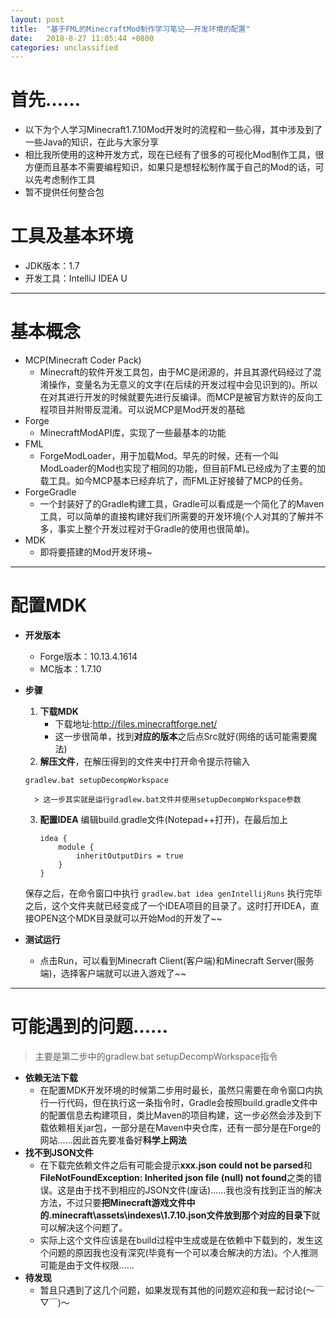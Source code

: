 ```yaml
---
layout: post
title:  "基于FML的MinecraftMod制作学习笔记——开发环境的配置"
date:   2018-8-27 11:05:44 +0800
categories: unclassified
---
```

# 首先……
- 以下为个人学习Minecraft1.7.10Mod开发时的流程和一些心得，其中涉及到了一些Java的知识，在此与大家分享
- 相比我所使用的这种开发方式，现在已经有了很多的可视化Mod制作工具，很方便而且基本不需要编程知识，如果只是想轻松制作属于自己的Mod的话，可以先考虑制作工具
- 暂不提供任何整合包



# 工具及基本环境
- JDK版本：1.7
- 开发工具：IntelliJ IDEA U

---
# 基本概念
- MCP(Minecraft Coder Pack)
	- Minecraft的软件开发工具包，由于MC是闭源的，并且其源代码经过了混淆操作，变量名为无意义的文字(在后续的开发过程中会见识到的)。所以在对其进行开发的时候就要先进行反编译。而MCP是被官方默许的反向工程项目并附带反混淆。可以说MCP是Mod开发的基础
- Forge
	- MinecraftModAPI库，实现了一些最基本的功能
- FML
	- ForgeModLoader，用于加载Mod。早先的时候，还有一个叫ModLoader的Mod也实现了相同的功能，但目前FML已经成为了主要的加载工具。如今MCP基本已经弃坑了，而FML正好接替了MCP的任务。
- ForgeGradle
	- 一个封装好了的Gradle构建工具，Gradle可以看成是一个简化了的Maven工具，可以简单的直接构建好我们所需要的开发环境(个人对其的了解并不多，事实上整个开发过程对于Gradle的使用也很简单)。
- MDK
	- 即将要搭建的Mod开发环境~

---
# 配置MDK
- **开发版本**
	- Forge版本：10.13.4.1614
	- MC版本：1.7.10

- **步骤**
	1. **下载MDK**
		- 下载地址:<a>http://files.minecraftforge.net/</a>
		- 这一步很简单，找到**对应的版本**之后点Src就好(网络的话可能需要魔法)
	2. **解压文件**，在解压得到的文件夹中打开命令提示符输入
	```
	gradlew.bat setupDecompWorkspace
	```
	
		> 这一步其实就是运行gradlew.bat文件并使用setupDecompWorkspace参数
	
	3. **配置IDEA**
		编辑build.gradle文件(Notepad++打开)，在最后加上
		```
		idea { 
		    module { 
		        inheritOutputDirs = true 
		    } 
		}
		```
	保存之后，在命令窗口中执行
		```
		gradlew.bat idea genIntellijRuns
		```
		执行完毕之后，这个文件夹就已经变成了一个IDEA项目的目录了。这时打开IDEA，直接OPEN这个MDK目录就可以开始Mod的开发了~~

- **测试运行**
	- 点击Run，可以看到Minecraft Client(客户端)和Minecraft Server(服务端)，选择客户端就可以进入游戏了~~

---
		
# 可能遇到的问题……
>  主要是第二步中的gradlew.bat setupDecompWorkspace指令

- **依赖无法下载**
	- 在配置MDK开发环境的时候第二步用时最长，虽然只需要在命令窗口内执行一行代码，但在执行这一条指令时，Gradle会按照build.gradle文件中的配置信息去构建项目，类比Maven的项目构建，这一步必然会涉及到下载依赖相关jar包，一部分是在Maven中央仓库，还有一部分是在Forge的网站……因此首先要准备好**科学上网法**
- **找不到JSON文件**
	- 在下载完依赖文件之后有可能会提示**xxx.json could not be parsed**和**FileNotFoundException: Inherited json file (null) not found**之类的错误。这是由于找不到相应的JSON文件(废话)……我也没有找到正当的解决方法，不过只要**把Minecraft游戏文件中的.minecraft\assets\indexes\1.7.10.json文件放到那个对应的目录下**就可以解决这个问题了。
	- 实际上这个文件应该是在build过程中生成或是在依赖中下载到的，发生这个问题的原因我也没有深究(毕竟有一个可以凑合解决的方法)。个人推测可能是由于文件权限……
- **待发现**
	- 暂且只遇到了这几个问题，如果发现有其他的问题欢迎和我一起讨论(～￣▽￣)～